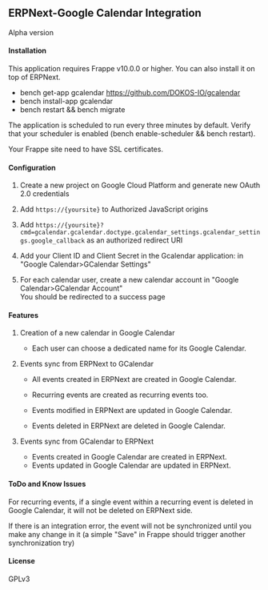 ## ERPNext-Google Calendar Integration
Alpha version

#### Installation
This application requires Frappe v10.0.0 or higher.
You can also install it on top of ERPNext.

- bench get-app gcalendar https://github.com/DOKOS-IO/gcalendar
- bench install-app gcalendar
- bench restart && bench migrate

The application is scheduled to run every three minutes by default. Verify that your scheduler is enabled (bench enable-scheduler && bench restart).

Your Frappe site need to have SSL certificates.

#### Configuration

1. Create a new project on Google Cloud Platform and generate new OAuth 2.0 credentials
2. Add `https://{yoursite}` to Authorized JavaScript origins
3. Add `https://{yoursite}?cmd=gcalendar.gcalendar.doctype.gcalendar_settings.gcalendar_settings.google_callback` as an authorized redirect URI
4. Add your Client ID and Client Secret in the Gcalendar application: in "Google Calendar>GCalendar Settings"

5. For each calendar user, create a new calendar account in "Google Calendar>GCalendar Account"  
You should be redirected to a success page

#### Features

1. Creation of a new calendar in Google Calendar  
	- Each user can choose a dedicated name for its Google Calendar.

2. Events sync from ERPNext to GCalendar  
	- All events created in ERPNext are created in Google Calendar.
	- Recurring events are created as recurring events too.

	- Events modified in ERPNext are updated in Google Calendar.

	- Events deleted in ERPNext are deleted in Google Calendar.

3. Events sync from GCalendar to ERPNext  
	- Events created in Google Calendar are created in ERPNext.
	- Events updated in Google Calendar are updated in ERPNext.


#### ToDo and Know Issues

For recurring events, if a single event within a recurring event is deleted in Google Calendar, it will not be deleted on ERPNext side.

If there is an integration error, the event will not be synchronized until you make any change in it (a simple "Save" in Frappe should trigger another synchronization try)

#### License

GPLv3
